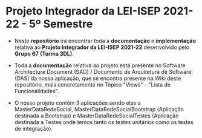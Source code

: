 # Projeto Integrador da LEI-ISEP 2021-22 - 5º Semestre

* Neste **repositório** irá encontrar toda a **documentação** e **implementação** relativa ao **Projeto Integrador da LEI-ISEP 2021-22** desenvolvido pelo **Grupo 67** **(Turma 3DL)**.

* Toda a **documentação** relativa ao projeto está presente no Software Architecture Document (SAD) / Documento de Arquitetura de Software (DAS) da nossa aplicação, que se encontra presente na Wiki deste repositório, mais concretamente no Tópico "Views" - "Lista de Funcionalidades".

* O nosso projeto contém 3 aplicações sendo elas a MasterDataRedeSocial, MasterDataRedeSocialBootstrap (Aplicação destinada a Bootstrap) e MasterDataRedeSocialTestes (Aplicação destinada a Testes onde temos tanto os testes unitários como os testes de integração).
